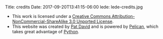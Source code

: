 Title: credits
Date: 2017-09-20T13:41:15-06:00
lede: lede-credits.jpg

* This work is licensed under a [Creative Commons Attribution-NonCommercial-ShareAlike 3.0 Unported License](https://creativecommons.org/licenses/by-nc-sa/3.0/).
* This website was created by [Pat David](https://pixls.us/) and is powered by [Pelican](https://blog.getpelican.com/), which takes great advantage of [Python](https://python.org/).
